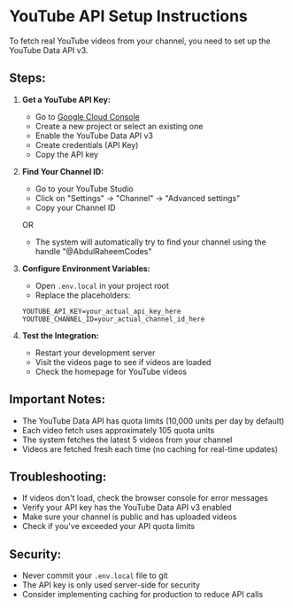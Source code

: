 # YouTube API Setup Instructions

To fetch real YouTube videos from your channel, you need to set up the YouTube Data API v3.

## Steps:

1. **Get a YouTube API Key:**
   - Go to [Google Cloud Console](https://console.cloud.google.com/)
   - Create a new project or select an existing one
   - Enable the YouTube Data API v3
   - Create credentials (API Key)
   - Copy the API key

2. **Find Your Channel ID:**
   - Go to your YouTube Studio
   - Click on "Settings" → "Channel" → "Advanced settings"
   - Copy your Channel ID
   
   OR
   
   - The system will automatically try to find your channel using the handle "@AbdulRaheemCodes"

3. **Configure Environment Variables:**
   - Open `.env.local` in your project root
   - Replace the placeholders:
   ```
   YOUTUBE_API_KEY=your_actual_api_key_here
   YOUTUBE_CHANNEL_ID=your_actual_channel_id_here
   ```

4. **Test the Integration:**
   - Restart your development server
   - Visit the videos page to see if videos are loaded
   - Check the homepage for YouTube videos

## Important Notes:

- The YouTube Data API has quota limits (10,000 units per day by default)
- Each video fetch uses approximately 105 quota units
- The system fetches the latest 5 videos from your channel
- Videos are fetched fresh each time (no caching for real-time updates)

## Troubleshooting:

- If videos don't load, check the browser console for error messages
- Verify your API key has the YouTube Data API v3 enabled
- Make sure your channel is public and has uploaded videos
- Check if you've exceeded your API quota limits

## Security:

- Never commit your `.env.local` file to git
- The API key is only used server-side for security
- Consider implementing caching for production to reduce API calls
